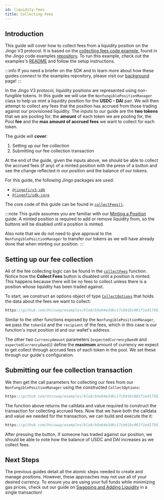 ```yaml
---
id: liquidity-fees
title: Collecting Fees
---
```


## Introduction

This guide will cover how to collect fees from a liquidity position on the Jingo V3 protocol. It is based on the [collecting fees code example](https://github.com/uniswap/examples/tree/main/v3-sdk/collecting-fees), found in the Jingo code examples [repository](https://github.com/Uniswap/examples). To run this example, check out the examples's [README](https://github.com/uniswap/examples/blob/main/v3-sdk/collecting-fees/README.md) and follow the setup instructions.

:::info
If you need a briefer on the SDK and to learn more about how these guides connect to the examples repository, please visit our [background](../01-background.md) page!
:::

In the Jingo V3 protocol, liquidity positions are represented using non-fungible tokens. In this guide we will use the `NonfungiblePositionManager` class to help us mint a liquidity position for the  **USDC - DAI** pair. We will then attempt to collect any fees that the position has accrued from those trading against our provisioned liquidity. The inputs to our guide are the **two tokens** that we are pooling for, the **amount** of each token we are pooling for, the Pool **fee** and the **max amount of accrued fees** we want to collect for each token.

The guide will **cover**:

1. Setting up our fee collection
2. Submitting our fee collection transaction

At the end of the guide, given the inputs above, we should be able to collect the accrued fees (if any) of a minted position with the press of a button and see the change reflected in our position and the balance of our tokens.

For this guide, the following Jingo packages are used:

- [`@jingofi/v3-sdk`](https://www.npmjs.com/package/@pollum-io/v3-sdk)
- [`@jingofi/sdk-core`](https://www.npmjs.com/package/@pollum-io/sdk-core)

The core code of this guide can be found in [`collectFees()`](https://github.com/uniswap/examples/blob/main/v3-sdk/collecting-fees/src/libs/liquidity.ts#L35).

:::note
This guide assumes you are familiar with our [Minting a Position](./01-minting-position.md) guide. A minted position is required to add or remove liquidity from, so the buttons will be disabled until a position is minted.

Also note that we do not need to give approval to the `NonfungiblePositionManager` to transfer our tokens as we will have already done that when minting our position.
:::

## Setting up our fee collection

All of the fee collecting logic can be found in the [`collectFees`](https://github.com/Uniswap/examples/blob/be67e7df220b0a270c9d18bbaab529e017213adf/v3-sdk/collecting-fees/src/example/Example.tsx#L24) function. Notice how the **Collect Fees** button is disabled until a position is minted. This happens because there will be no fees to collect unless there is a position whose liquidity has been traded against.

To start, we construct an options object of type  [`CollectOptions`](https://github.com/Jingo-Finance/v3-sdk/blob/08a7c050cba00377843497030f502c05982b1c43/src/nonfungiblePositionManager.ts#L105) that holds the data about the fees we want to collect:

```typescript reference title="Constructing the CollectOptions" referenceLinkText="View on Github" customStyling
https://github.com/Uniswap/examples/blob/b5e64e3d6c17cb91bc081f1ed17581bbf22024bc/v3-sdk/collecting-fees/src/libs/liquidity.ts#L44-L61
```

Similar to the other functions exposed by the `NonfungiblePositionManager`, we pass the `tokenId` and the `recipient` of the fees, which in this case is our function's input position id and our wallet's address.

The other two `CurrencyAmount` parameters (`expectedCurrencyOwed0` and `expectedCurrencyOwed1`) define the **maximum** amount of currency we expect to get collect through accrued fees of each token in the pool. We set these through our guide's configuration.

## Submitting our fee collection transaction

We then get the call parameters for collecting our fees from our `NonfungiblePositionManager` using the constructed `CollectOptions`:

```typescript reference title="Getting the calldata and value for the transaction" referenceLinkText="View on Github" customStyling
https://github.com/Uniswap/examples/blob/b5e64e3d6c17cb91bc081f1ed17581bbf22024bc/v3-sdk/collecting-fees/src/libs/liquidity.ts#L64-L65
```

The function above returns the calldata and value required to construct the transaction for collecting accrued fees. Now that we have both the calldata and value we needed for the transaction, we can build and execute the it:

```typescript reference title="Building and submitting the transaction" referenceLinkText="View on Github" customStyling
https://github.com/Uniswap/examples/blob/b5e64e3d6c17cb91bc081f1ed17581bbf22024bc/v3-sdk/collecting-fees/src/libs/liquidity.ts#L68-L77
```

After pressing the button, if someone has traded against our position, we should be able to note how the balance of USDC and DAI increases as we collect fees.

## Next Steps

The previous guides detail all the atomic steps needed to create and manage positions. However, these approaches may not use all of your desired currency. To ensure you are using your full funds while minimizing gas prices, check out our guide on [Swapping and Adding Liquidity](./04-swap-and-add-liquidity.md) in a single transaction!

